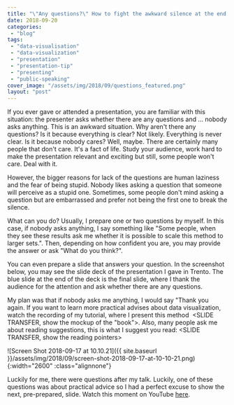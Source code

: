 ```yaml
---
title: "\"Any questions?\" How to fight the awkward silence at the end of a presentation?"
date: 2018-09-20
categories: 
 - "blog"
tags: 
 - "data-visualisation"
 - "data-visualization"
 - "presentation"
 - "presentation-tip"
 - "presenting"
 - "public-speaking"
cover_image: "/assets/img/2018/09/questions_featured.png"
layout: "post"
---
```


If you ever gave or attended a presentation, you are familiar with this situation: the presenter asks whether there are any questions and ... nobody asks anything. This is an awkward situation. Why aren't there any questions? Is it because everything is clear? Not likely. Everything is never clear. Is it because nobody cares? Well, maybe. There are certainly many people that don't care. It's a fact of life. Study your audience, work hard to make the presentation relevant and exciting but still, some people won't care. Deal with it.

However, the bigger reasons for lack of the questions are human laziness and the fear of being stupid. Nobody likes asking a question that someone will perceive as a stupid one. Sometimes, some people don't mind asking a question but are embarrassed and prefer not being the first one to break the silence.

What can you do? Usually, I prepare one or two questions by myself. In this case, if nobody asks anything, I say something like "Some people, when they see these results ask me whether it is possible to scale this method to larger sets.". Then, depending on how confident you are, you may provide the answer or ask "What do you think?".

You can even prepare a slide that answers your question. In the screenshot below, you may see the slide deck of the presentation I gave in Trento. The blue slide at the end of the deck is the final slide, where I thank the audience for the attention and ask whether there are any questions.

My plan was that if nobody asks me anything, I would say "Thank you again. If you want to learn more practical advises about data visualization, watch the recording of my tutorial, where I present this method  <SLIDE TRANSFER, show the mockup of the "book">. Also, many people ask me about reading suggestions, this is what I suggest you read: <SLIDE TRANSFER, show the reading pointers>

![Screen Shot 2018-09-17 at 10.10.21]({{ site.baseurl }}/assets/img/2018/09/screen-shot-2018-09-17-at-10-10-21.png){:width="2600" :class="alignnone"}

Luckily for me, there were questions after my talk. Luckily, one of these questions was about practical advice so I had a perfect excuse to show the next, pre-prepared, slide. Watch this moment on YouTube [here](https://youtu.be/3btpy146nGc?t=1h39m45s).
